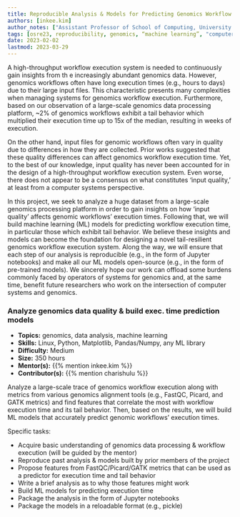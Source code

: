 ```yaml
---
title: Reproducible Analysis & Models for Predicting Genomics Workflow Execution Time 
authors: [inkee.kim]
author_notes: ["Assistant Professor of School of Computing, University of Georgia"]
tags: [osre23, reproducibility, genomics, “machine learning”, "computer systems", "data analysis"]
date: 2023-02-02
lastmod: 2023-03-29
---
```


A high-throughput workflow execution system is needed to continuously gain insights from th e increasingly abundant genomics data. However, genomics workflows often have long execution times (e.g., hours to days) due to their large input files. This characteristic presents many complexities when managing systems for genomics workflow execution. Furthermore, based on our observation of a large-scale genomics data processing platform, ~2% of genomics workflows exhibit a tail behavior which multiplied their execution time up to 15x of the median, resulting in weeks of execution.

On the other hand, input files for genomic workflows often vary in quality due to differences in how they are collected. Prior works suggested that these quality differences can affect genomics workflow execution time. Yet, to the best of our knowledge, input quality has never been accounted for in the design of a high-throughput workflow execution system. Even worse, there does not appear to be a consensus on what constitutes ‘input quality,’ at least from a computer systems perspective.

In this project, we seek to analyze a huge dataset from a large-scale genomics processing platform in order to gain insights on how ‘input quality’ affects genomic workflows’ execution times. Following that, we will build machine learning (ML) models for predicting workflow execution time, in particular those which exhibit tail behavior. We believe these insights and models can become the foundation for designing a novel tail-resilient genomics workflow execution system. Along the way, we will ensure that each step of our analysis is reproducible (e.g., in the form of Jupyter notebooks) and make all our ML models open-source (e.g., in the form of pre-trained models). We sincerely hope our work can offload some burdens commonly faced by operators of systems for genomics and, at the same time, benefit future researchers who work on the intersection of computer systems and genomics.

### Analyze genomics data quality & build exec. time prediction models

- **Topics:** genomics, data analysis, machine learning
- **Skills:** Linux, Python, Matplotlib, Pandas/Numpy, any ML library
- **Difficulty:** Medium
- **Size:** 350 hours
- **Mentor(s):** {{% mention inkee.kim %}}
- **Contributor(s):** {{% mention charishulu %}}

Analyze a large-scale trace of genomics workflow execution along with metrics from various genomics alignment tools (e.g., FastQC, Picard, and GATK metrics) and find features that
correlate the most with workflow execution time and its tail behavior. Then, based on the results, we will build ML models that accurately predict genomic workflows’ execution times.

Specific tasks:
- Acquire basic understanding of genomics data processing & workflow execution (will be guided by the mentor)
- Reproduce past analysis & models built by prior members of the project
- Propose features from FastQC/Picard/GATK metrics that can be used as a predictor for execution time and tail behavior
- Write a brief analysis as to why those features might work
- Build ML models for predicting execution time
- Package the analysis in the form of Jupyter notebooks
- Package the models in a reloadable format (e.g., pickle)
